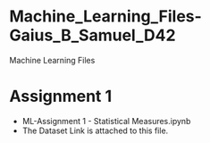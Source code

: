 # Machine_Learning_Files-Gaius_B_Samuel_D42
Machine Learning Files

# Assignment 1
- ML-Assignment 1 - Statistical Measures.ipynb
- The Dataset Link is attached to this file.
